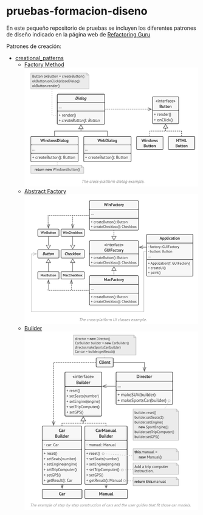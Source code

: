 # pruebas-formacion-diseno

En este pequeño repositorio de pruebas se incluyen los diferentes patrones de diseño indicado en la página web de [Refactoring Guru](https://refactoring.guru/design-patterns)

Patrones de creación:
 - [creational_patterns](creational_patterns)
   * [Factory Method](creational_patterns/factory_method.py)
        ![Esquema](assets/images/factory_method.png)
   * [Abstract Factory](creational_patterns/abstract_method.py)
        ![Esquema](assets/images/abstract_factory.png)
   * [Builder](creational_patterns/builder.py)
        ![Esquema](assets/images/builder_schema.png)
